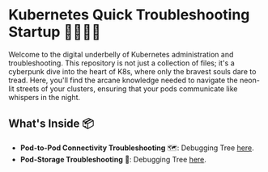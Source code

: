 # Kubernetes Quick Troubleshooting Startup 👨‍💻🔧📡 

Welcome to the digital underbelly of Kubernetes administration and troubleshooting. This repository is not just a collection of files; it's a cyberpunk dive into the heart of K8s, where only the bravest souls dare to tread. Here, you'll find the arcane knowledge needed to navigate the neon-lit streets of your clusters, ensuring that your pods communicate like whispers in the night.

## What's Inside 📦

- **Pod-to-Pod Connectivity Troubleshooting** 🗺️: Debugging Tree [here](https://whimsical.com/pod-to-pod-connectivity-troubleshooting-SgqHnAK5ChbPxvDN5gBJSm).
- **Pod-Storage Troubleshooting** 🏬: Debugging Tree [here](https://whimsical.com/pod-storage-troubleshooting-7HGdnXtP3FBQPzro6cKCx8).


